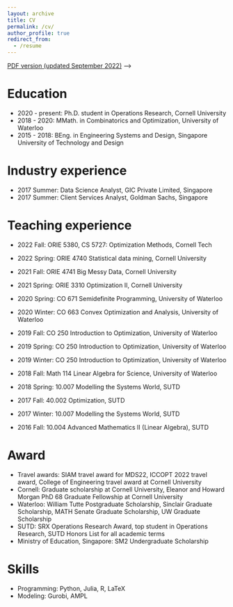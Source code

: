 ```yaml
---
layout: archive
title: CV
permalink: /cv/
author_profile: true
redirect_from:
  - /resume
---
```


<!-- <!-- {% include base_path %}
 -->
[PDF version (updated September 2022)](../files/Tao_Jiang_CV.pdf) -->

Education
======
* 2020 - present: Ph.D. student in Operations Research, Cornell University
* 2018 - 2020: MMath. in Combinatorics and Optimization, University of Waterloo
* 2015 - 2018: BEng. in Engineering Systems and Design, Singapore University of Technology and Design

Industry experience
======
* 2017 Summer: Data Science Analyst, GIC Private Limited, Singapore 
* 2017 Summer: Client Services Analyst, Goldman Sachs, Singapore 

Teaching experience
======
* 2022 Fall: ORIE 5380, CS 5727: Optimization Methods, Cornell Tech
* 2022 Spring: ORIE 4740 Statistical data mining, Cornell University
* 2021 Fall: ORIE 4741 Big Messy Data, Cornell University
* 2021 Spring: ORIE 3310 Optimization II, Cornell University

* 2020 Spring: CO 671 Semidefinite Programming, University of Waterloo
* 2020 Winter: CO 663 Convex Optimization and Analysis, University of Waterloo
* 2019 Fall: CO 250 Introduction to Optimization, University of Waterloo
* 2019 Spring: CO 250 Introduction to Optimization, University of Waterloo
* 2019 Winter: CO 250 Introduction to Optimization, University of Waterloo
* 2018 Fall: Math 114 Linear Algebra for Science, University of Waterloo

* 2018 Spring: 10.007 Modelling the Systems World, SUTD
* 2017 Fall: 40.002 Optimization, SUTD
* 2017 Winter: 10.007 Modelling the Systems World, SUTD
* 2016 Fall: 10.004 Advanced Mathematics II (Linear Algebra), SUTD

Award
======
* Travel awards: SIAM travel award for MDS22, ICCOPT 2022 travel award, College of Engineering travel award at Cornell University
* Cornell: Graduate scholarship at Cornell University, Eleanor and Howard Morgan PhD 68 Graduate Fellowship at Cornell University
* Waterloo: William Tutte Postgraduate Scholarship, Sinclair Graduate Scholarship, MATH Senate Graduate Scholarship, UW Graduate Scholarship
* SUTD: SRX Operations Research Award, top student in Operations Research, SUTD Honors List for all academic terms
* Ministry of Education, Singapore: SM2 Undergraduate Scholarship

Skills
======

* Programming: Python, Julia, R, LaTeX
* Modeling: Gurobi, AMPL
